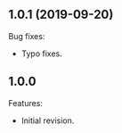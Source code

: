 ## 1.0.1 (2019-09-20)

Bug fixes:
  - Typo fixes.

## 1.0.0 
Features:
  - Initial revision.

<!--
   Markdown
   
   Copyright 2018 IS2T. All rights reserved.
   For demonstration purpose only.
   IS2T PROPRIETARY. Use is subject to license terms.
-->